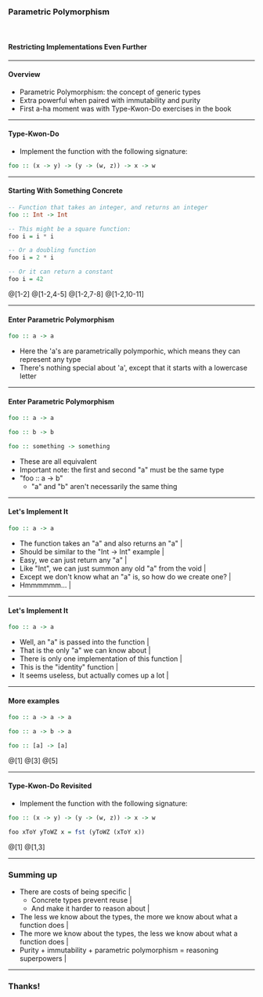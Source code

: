 ### Parametric Polymorphism

<br />

#### Restricting Implementations Even Further

---

#### Overview

- Parametric Polymorphism: the concept of generic types
- Extra powerful when paired with immutability and purity
- First a-ha moment was with Type-Kwon-Do exercises in the book

---

#### Type-Kwon-Do

- Implement the function with the following signature:

```haskell
foo :: (x -> y) -> (y -> (w, z)) -> x -> w
```

---

#### Starting With Something Concrete

```haskell
-- Function that takes an integer, and returns an integer
foo :: Int -> Int

-- This might be a square function:
foo i = i * i

-- Or a doubling function
foo i = 2 * i

-- Or it can return a constant
foo i = 42
```
@[1-2]
@[1-2,4-5]
@[1-2,7-8]
@[1-2,10-11]

---

#### Enter Parametric Polymorphism

```haskell
foo :: a -> a
```

- Here the 'a's are parametrically polymporhic, which means they can represent any type
- There's nothing special about 'a', except that it starts with a lowercase letter

---

#### Enter Parametric Polymorphism

```haskell
foo :: a -> a

foo :: b -> b

foo :: something -> something
```

- These are all equivalent
- Important note: the first and second "a" must be the same type
- "foo :: a -> b"
  - "a" and "b" aren't necessarily the same thing

---

#### Let's Implement It

```haskell
foo :: a -> a
```

- The function takes an "a" and also returns an "a" |
- Should be similar to the "Int -> Int" example |
- Easy, we can just return any "a" |
- Like "Int", we can just summon any old "a" from the void |
- Except we don't know what an "a" is, so how do we create one? |
- Hmmmmmm... |

---

#### Let's Implement It

```haskell
foo :: a -> a
```

- Well, an "a" is passed into the function |
- That is the only "a" we can know about |
- There is only one implementation of this function |
- This is the "identity" function |
- It seems useless, but actually comes up a lot |

---

#### More examples

```haskell
foo :: a -> a -> a

foo :: a -> b -> a

foo :: [a] -> [a]

```

@[1]
@[3]
@[5]

---

#### Type-Kwon-Do Revisited

- Implement the function with the following signature:

```haskell
foo :: (x -> y) -> (y -> (w, z)) -> x -> w

foo xToY yToWZ x = fst (yToWZ (xToY x))
```
@[1]
@[1,3]

---

### Summing up

- There are costs of being specific |
  - Concrete types prevent reuse |
  - And make it harder to reason about |
- The less we know about the types, the more we know about what a function does |
- The more we know about the types, the less we know about what a function does |
- Purity + immutability + parametric polymorphism = reasoning superpowers |

---

### Thanks!
